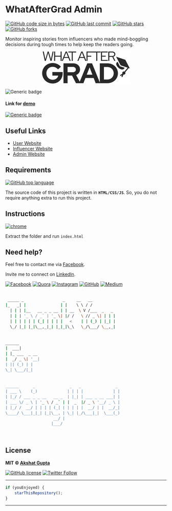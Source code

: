 # WhatAfterGrad Admin

[![GitHub code size in bytes](https://img.shields.io/github/languages/code-size/akshatvg/WhatAfterGrad?logo=github&style=social)](https://github.com/akshatvg/) [![GitHub last commit](https://img.shields.io/github/last-commit/akshatvg/WhatAfterGrad?style=social&logo=git)](https://github.com/akshatvg/) [![GitHub stars](https://img.shields.io/github/stars/akshatvg/WhatAfterGrad?style=social)](https://github.com/akshatvg/WhatAfterGrad/stargazers) [![GitHub forks](https://img.shields.io/github/forks/akshatvg/WhatAfterGrad?style=social&logo=git)](https://github.com/akshatvg/WhatAfterGrad/network)

Monitor inspiring stories from influencers who made mind-boggling decisions during tough times to help keep the readers going.

<p align="center">
<a href="https://admin.whataftergrad.com">
<img src="https://github.com/akshatvg/WhatAfterGrad/blob/master/assets/img/logo.svg" alt="WhatAfterGrad Logo"/>
</a>
</p>

![Generic badge](https://img.shields.io/badge/WhatAfter-Grad-orange)

 

#### Link for [demo](https://admin.whataftergrad.com) 

[![Generic badge](https://img.shields.io/badge/view-demo-orange)](https://admin.whataftergrad.com)

## Useful Links

* [User Website](https://www.whataftergrad.com)
* [Influencer Website](https://influencer.whataftergrad.com)
* [Admin Website](https://admin.whataftergrad.com)

## Requirements

[![GitHub top language](https://img.shields.io/github/languages/top/akshatvg/WhatAfterGrad?logo=javascript&style=social)](https://github.com/akshatvg/)

The source code of this project is written in **`HTML/CSS/JS`**. So, you do not require anything extra to run this project. 

## Instructions

[![chrome](https://img.shields.io/badge/Open-index.html-lightgrey.svg?logo=google-chrome&style=popout&logoColor=red)](https://admin.whataftergrad.com)

Extract the folder and run `index.html` 

## Need help?

Feel free to contact me via [Facebook](https://www.facebook.com/akshatvg). 

Invite me to connect on [LinkedIn](https://www.linkedin.com/in/akshatvg/). 

[![Facebook](https://img.shields.io/badge/Facebook-add-blue.svg?logo=facebook&logoColor=white)](https://www.facebook.com/akshatvg) [![Quora](https://img.shields.io/badge/Quora-ask-red.svg?logo=quora)](https://www.quora.com/profile/Akshat-Gupta-279) [![Instagram](https://img.shields.io/badge/Instagram-follow-purple.svg?logo=instagram&logoColor=white)](https://www.instagram.com/akshatvg/) [![GitHub](https://img.shields.io/badge/Snapchat-add-yellow.svg?logo=snapchat&logoColor=white)](https://www.snapchat.com/add/akshatvg) [![Medium](https://img.shields.io/badge/Medium-follow-black.svg?logo=medium&logoColor=white)](https://medium.com/@akshatvg)

``` bash

 _____ _                 _     __   __            
|_   _| |               | |    \ \ / /            
  | | | |__   __ _ _ __ | | __  \ V /___  _   _   
  | | | '_ \ / _` | '_ \| |/ /   \ // _ \| | | |  
  | | | | | | (_| | | | |   <    | | (_) | |_| |  
  \_/ |_| |_|\__,_|_| |_|_|\_\   \_/\___/ \__,_|  
                                                  
                                                  
______                                            
|  ___|                                           
| |_ ___  _ __                                    
|  _/ _ \| '__|                                   
| || (_) | |                                      
\_| \___/|_|                                      
                                                  
                                                  
______      _               _   _               _ 
| ___ \    (_)             | | | |             | |
| |_/ / ___ _ _ __   __ _  | |_| | ___ _ __ ___| |
| ___ \/ _ \ | '_ \ / _` | |  _  |/ _ \ '__/ _ \ |
| |_/ /  __/ | | | | (_| | | | | |  __/ | |  __/_|
\____/ \___|_|_| |_|\__, | \_| |_/\___|_|  \___(_)
                     __/ |                        
                    |___/                         

 

```

## License

**MIT &copy; [Akshat Gupta](https://github.com/akshatvg/WhatAfterGrad/blob/master/LICENSE)**

[![GitHub license](https://img.shields.io/github/license/akshatvg/WhatAfterGrad?style=social&logo=github)](https://github.com/akshatvg/WhatAfterGrad/blob/master/LICENSE) [![Twitter Follow](https://img.shields.io/twitter/follow/akshatvg?style=social)](https://twitter.com/akshatvg)

---------

``` javascript
if (youEnjoyed) {
    starThisRepository();
}
```

-----------
